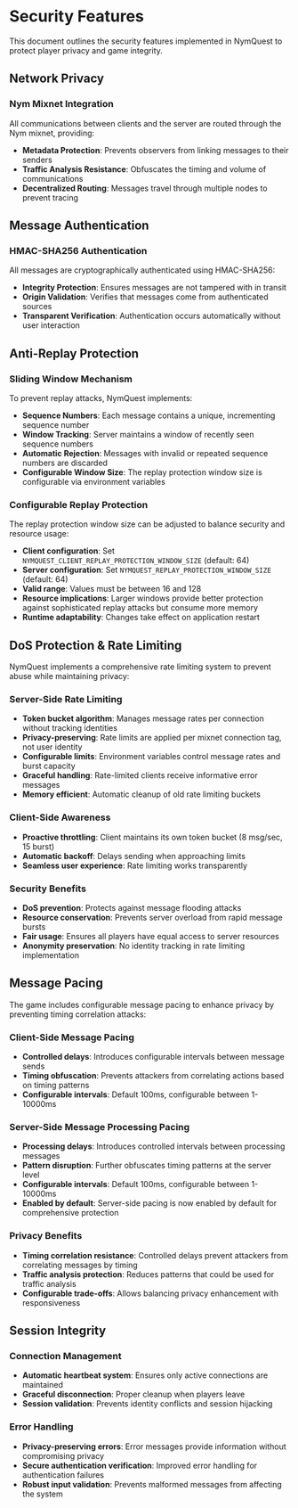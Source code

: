# Security Features

This document outlines the security features implemented in NymQuest to protect player privacy and game integrity.

## Network Privacy

### Nym Mixnet Integration

All communications between clients and the server are routed through the Nym mixnet, providing:
- **Metadata Protection**: Prevents observers from linking messages to their senders
- **Traffic Analysis Resistance**: Obfuscates the timing and volume of communications
- **Decentralized Routing**: Messages travel through multiple nodes to prevent tracing

## Message Authentication

### HMAC-SHA256 Authentication

All messages are cryptographically authenticated using HMAC-SHA256:
- **Integrity Protection**: Ensures messages are not tampered with in transit
- **Origin Validation**: Verifies that messages come from authenticated sources
- **Transparent Verification**: Authentication occurs automatically without user interaction

## Anti-Replay Protection

### Sliding Window Mechanism

To prevent replay attacks, NymQuest implements:
- **Sequence Numbers**: Each message contains a unique, incrementing sequence number
- **Window Tracking**: Server maintains a window of recently seen sequence numbers
- **Automatic Rejection**: Messages with invalid or repeated sequence numbers are discarded
- **Configurable Window Size**: The replay protection window size is configurable via environment variables

### Configurable Replay Protection

The replay protection window size can be adjusted to balance security and resource usage:
- **Client configuration**: Set `NYMQUEST_CLIENT_REPLAY_PROTECTION_WINDOW_SIZE` (default: 64)
- **Server configuration**: Set `NYMQUEST_REPLAY_PROTECTION_WINDOW_SIZE` (default: 64)
- **Valid range**: Values must be between 16 and 128
- **Resource implications**: Larger windows provide better protection against sophisticated replay attacks but consume more memory
- **Runtime adaptability**: Changes take effect on application restart

## DoS Protection & Rate Limiting

NymQuest implements a comprehensive rate limiting system to prevent abuse while maintaining privacy:

### Server-Side Rate Limiting
- **Token bucket algorithm**: Manages message rates per connection without tracking identities
- **Privacy-preserving**: Rate limits are applied per mixnet connection tag, not user identity
- **Configurable limits**: Environment variables control message rates and burst capacity
- **Graceful handling**: Rate-limited clients receive informative error messages
- **Memory efficient**: Automatic cleanup of old rate limiting buckets

### Client-Side Awareness
- **Proactive throttling**: Client maintains its own token bucket (8 msg/sec, 15 burst)
- **Automatic backoff**: Delays sending when approaching limits
- **Seamless user experience**: Rate limiting works transparently

### Security Benefits
- **DoS prevention**: Protects against message flooding attacks
- **Resource conservation**: Prevents server overload from rapid message bursts
- **Fair usage**: Ensures all players have equal access to server resources
- **Anonymity preservation**: No identity tracking in rate limiting implementation

## Message Pacing

The game includes configurable message pacing to enhance privacy by preventing timing correlation attacks:

### Client-Side Message Pacing
- **Controlled delays**: Introduces configurable intervals between message sends
- **Timing obfuscation**: Prevents attackers from correlating actions based on timing patterns
- **Configurable intervals**: Default 100ms, configurable between 1-10000ms

### Server-Side Message Processing Pacing
- **Processing delays**: Introduces controlled intervals between processing messages
- **Pattern disruption**: Further obfuscates timing patterns at the server level
- **Configurable intervals**: Default 100ms, configurable between 1-10000ms
- **Enabled by default**: Server-side pacing is now enabled by default for comprehensive protection

### Privacy Benefits
- **Timing correlation resistance**: Controlled delays prevent attackers from correlating messages by timing
- **Traffic analysis protection**: Reduces patterns that could be used for traffic analysis
- **Configurable trade-offs**: Allows balancing privacy enhancement with responsiveness

## Session Integrity

### Connection Management
- **Automatic heartbeat system**: Ensures only active connections are maintained
- **Graceful disconnection**: Proper cleanup when players leave
- **Session validation**: Prevents identity conflicts and session hijacking

### Error Handling
- **Privacy-preserving errors**: Error messages provide information without compromising privacy
- **Secure authentication verification**: Improved error handling for authentication failures
- **Robust input validation**: Prevents malformed messages from affecting the system
